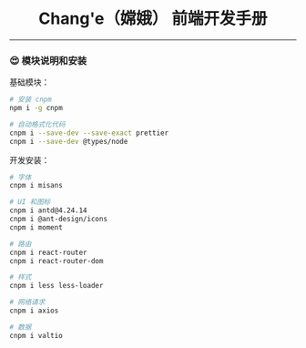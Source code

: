 <h1 align="center">Chang'e（嫦娥） 前端开发手册</h1>

<hr>

### 😍 模块说明和安装

基础模块：

```bash
# 安装 cnpm
npm i -g cnpm

# 自动格式化代码
cnpm i --save-dev --save-exact prettier
cnpm i --save-dev @types/node 
```

开发安装：

```bash
# 字体
cnpm i misans

# UI 和图标
cnpm i antd@4.24.14
cnpm i @ant-design/icons
cnpm i moment

# 路由
cnpm i react-router
cnpm i react-router-dom

# 样式
cnpm i less less-loader

# 网络请求
cnpm i axios

# 数据
cnpm i valtio
```
